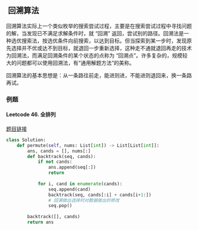 ##  回溯算法

回溯算法实际上一个类似枚举的搜索尝试过程，主要是在搜索尝试过程中寻找问题的解，当发现已不满足求解条件时，就 “回溯” 返回，尝试别的路径。回溯法是一种选优搜索法，按选优条件向前搜索，以达到目标。但当探索到某一步时，发现原先选择并不优或达不到目标，就退回一步重新选择，这种走不通就退回再走的技术为回溯法，而满足回溯条件的某个状态的点称为 “回溯点”。许多复杂的，规模较大的问题都可以使用回溯法，有“通用解题方法”的美称。

回溯算法的基本思想是：从一条路往前走，能进则进，不能进则退回来，换一条路再试。



### 例题

#### Leetcode 46. 全排列

[题目链接](https://leetcode-cn.com/problems/permutations/)

```python
class Solution:
    def permute(self, nums: List[int]) -> List[List[int]]:
        ans, cands = [], nums[:]
        def backtrack(seq, cands):
            if not cands:
                ans.append(seq[:])
                return
            
            for i, cand in enumerate(cands):
                seq.append(cand)
                backtrack(seq, cands[:i] + cands[i+1:])
                # 回溯做出选择时对数据做出的修改
                seq.pop()
        
        backtrack([], cands)
        return ans
```

